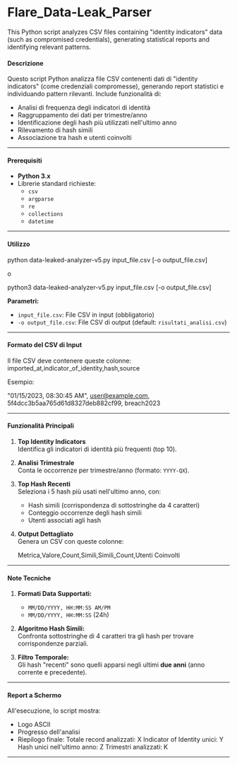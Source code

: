 # Flare_Data-Leak_Parser
This Python script analyzes CSV files containing "identity indicators" data (such as compromised credentials), generating statistical reports and identifying relevant patterns.

#### Descrizione
Questo script Python analizza file CSV contenenti dati di "identity indicators" (come credenziali compromesse), generando report statistici e individuando pattern rilevanti. Include funzionalità di:
- Analisi di frequenza degli indicatori di identità
- Raggruppamento dei dati per trimestre/anno
- Identificazione degli hash più utilizzati nell'ultimo anno
- Rilevamento di hash simili
- Associazione tra hash e utenti coinvolti

---

#### Prerequisiti
- **Python 3.x**
- Librerie standard richieste:
  - `csv`
  - `argparse`
  - `re`
  - `collections`
  - `datetime`

---


#### Utilizzo

python data-leaked-analyzer-v5.py input_file.csv [-o output_file.csv]

o

python3 data-leaked-analyzer-v5.py input_file.csv [-o output_file.csv]


**Parametri:**
- `input_file.csv`: File CSV in input (obbligatorio)
- `-o output_file.csv`: File CSV di output (default: `risultati_analisi.csv`)

---

#### Formato del CSV di Input
Il file CSV deve contenere queste colonne:
imported_at,indicator_of_identity,hash,source

Esempio:

"01/15/2023, 08:30:45 AM", user@example.com, 5f4dcc3b5aa765d61d8327deb882cf99, breach2023


---

#### Funzionalità Principali
1. **Top Identity Indicators**  
   Identifica gli indicatori di identità più frequenti (top 10).

2. **Analisi Trimestrale**  
   Conta le occorrenze per trimestre/anno (formato: `YYYY-QX`).

3. **Top Hash Recenti**  
   Seleziona i 5 hash più usati nell'ultimo anno, con:
   - Hash simili (corrispondenza di sottostringhe da 4 caratteri)
   - Conteggio occorrenze degli hash simili
   - Utenti associati agli hash

4. **Output Dettagliato**  
   Genera un CSV con queste colonne:

   Metrica,Valore,Count,Simili,Simili_Count,Utenti Coinvolti


---

#### Note Tecniche
1. **Formati Data Supportati:**
   - `MM/DD/YYYY, HH:MM:SS AM/PM`
   - `MM/DD/YYYY, HH:MM:SS` (24h)

2. **Algoritmo Hash Simili:**  
   Confronta sottostringhe di 4 caratteri tra gli hash per trovare corrispondenze parziali.

3. **Filtro Temporale:**  
   Gli hash "recenti" sono quelli apparsi negli ultimi **due anni** (anno corrente e precedente).

---

#### Report a Schermo
All'esecuzione, lo script mostra:
- Logo ASCII
- Progresso dell'analisi
- Riepilogo finale:
  Totale record analizzati: X
  Indicator of Identity unici: Y
  Hash unici nell'ultimo anno: Z
  Trimestri analizzati: K

---
